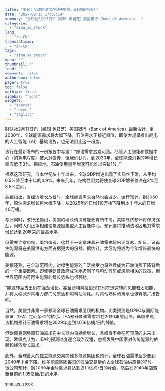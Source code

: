 ```yaml
---
title: "美银：全球原油需求很快见顶，AI也带不动！"
date: "2025-02-13 17:01:14"
summary: "财联社2月13日讯（编辑 黄君芝）美国银行（Bank of America..."
categories:
  - "sina_us_stock"
lang:
  - "zh-CN"
translations:
  - "zh-CN"
tags:
  - "sina_us_stock"
menu: ""
thumbnail: ""
lead: ""
comments: false
authorbox: false
pager: true
toc: false
mathjax: false
sidebar: "right"
widgets:
  - "search"
  - "recent"
  - "taglist"
---
```


财联社2月13日讯（编辑 黄君芝）[美国银行](https://stock.finance.sina.com.cn/usstock/quotes/BAC.html)（Bank of America）最新估计，到2030年，全球能源需求将大幅下降，石油需求正接近峰值，即使大规模推出耗电的人工智能（AI）基础设施，也无法阻止这一趋势。

该行在最新发布的一份报告中写道：“原油需求岌岌可危。尽管人工智能和数据中心（的耗电程度）被大肆宣传，但我们认为，到2030年，全球能源消耗的年增长率应低于3%。相应地，石油使用量年增速可能难以突破1%。”

根据这项研究，自本世纪头十年以来，全球GDP增速出现了实质性下滑，从平均6.5%降至本十年的4.9%。未来几年，结构性阻力将使全球GDP增长停滞在3%至3.5%之间。

美银指出，当经济增长放缓时，全球能源需求自然也会减少。该行预计，到2030年，原油需求增长将大幅下降：从2025年的日增110万桶下降到本十年末的日增40万桶。

与此同时，该行还指出，美国的增长情况可能会有所不同，美国经济预计将保持强劲，同时人们正争相建设能源密集型人工智能中心，预计这将推动该地区电力需求增长达到20年来的最高水平。

但需要注意的是，美银强调，这并不一定意味着石油需求将出现复苏。相反，可再生能源将在美国供电方面占据更大的份额。据估计，太阳能将成为今年增长最快的能源。

美银还称，在全球范围内，对绿色能源的广泛接受也将继续成为石油消费下降背后的一个重要因素。即使特朗普政府成功地遏制了与电动汽车或风能相关的政策，但世界范围内可再生能源的增长势头也很强劲。

“能源转型支出仍在强劲增长。甚至沙特阿拉伯现在也在迅速转向风能和太阳能，并将大幅减少其电力部门的原油和燃料油消耗。对其他燃料的需求也很有限。”报告称。

当然，美银并非第一家预测全球石油需求见顶的机构。此类预测是OPEC与国际能源署（IEA）之间争论的核心。IEA预计原油需求将在2030年前见顶，确切来说，该机构预计石油需求将在2029年达到1.056亿桶/日的峰值。

但欧佩克则强调石油需求在中长期内将持续增长，且峰值不会在可预见的未来出现。欧佩克认为，IEA的预测过度迎合政治议程，忽视发展中国家对传统能源的依赖和经济增长需求。

此外，全球最大的独立能源交易商维多能源集团也预计，全球石油需求至少要到2040年才会下降。维多能源集团每日的石油交易量约占全球石油供应量的7%。该公司预计，到2030年全球需求将达到近1.1亿桶/日的峰值，然后在2040年回落至目前约1.05亿桶/日的水平。

[sina_us_stock](https://finance.sina.com.cn/roll/2025-02-13/doc-inekirke8352403.shtml)
